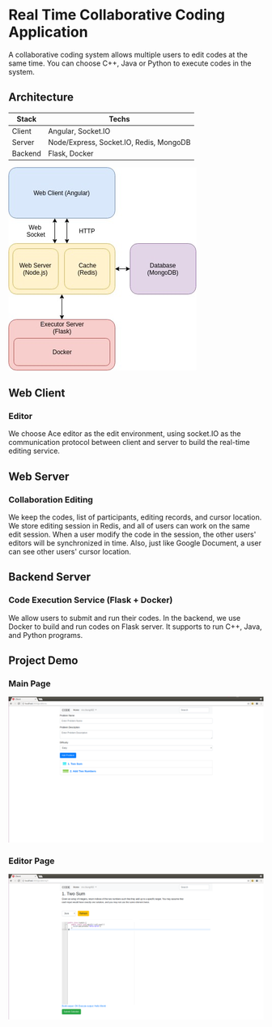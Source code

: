 # Real Time Collaborative Coding Application
A collaborative coding  system allows multiple users to edit codes at the same time. You can choose C++, Java or Python to execute codes in the system.



## Architecture
Stack   | Techs
---     | ---
Client  | Angular, Socket.IO
Server  | Node/Express, Socket.IO, Redis, MongoDB
Backend | Flask, Docker

![arch_image](/images/arch.jpg)



## Web Client
### Editor
We choose Ace editor as the edit environment, using socket.IO as the communication protocol between client and server to build the real-time editing service.

## Web Server
### Collaboration Editing
We keep the codes, list of participants, editing records, and cursor location. We store editing session in Redis, and all of users can work on the same edit session. When a user modify the code in the session, the other users' editors will be synchronized in time. Also, just like Google Document, a user can see other users' cursor location.


## Backend Server
### Code Execution Service (Flask + Docker)
We allow users to submit and run their codes. In the backend, we use Docker to build and run codes on Flask server. It supports to run C++, Java, and Python programs.

## Project Demo
### Main Page
![main_page](/images/main-page.png)

### Editor Page
![editor_page](/images/editor-page.png)
